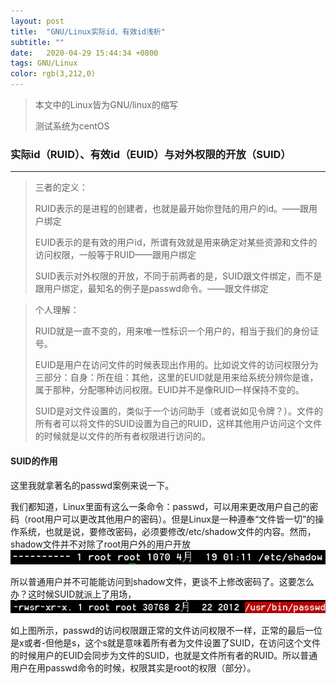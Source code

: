 ```yaml
---
layout: post
title:  "GNU/Linux实际id、有效id浅析"
subtitle: ""
date:   2020-04-29 15:44:34 +0800
tags: GNU/Linux
color: rgb(3,212,0)
---
```


> 本文中的Linux皆为GNU/linux的缩写
>
> 测试系统为centOS

### 实际id（RUID）、有效id（EUID）与对外权限的开放（SUID）

***

> 三者的定义：
>
> RUID表示的是进程的创建者，也就是最开始你登陆的用户的id。——跟用户绑定
>
> EUID表示的是有效的用户id，所谓有效就是用来确定对某些资源和文件的访问权限，一般等于RUID——跟用户绑定
>
> SUID表示对外权限的开放，不同于前两者的是，SUID跟文件绑定，而不是跟用户绑定，最知名的例子是passwd命令。——跟文件绑定

>个人理解：
>
>RUID就是一直不变的，用来唯一性标识一个用户的，相当于我们的身份证号。
>
>EUID是用户在访问文件的时候表现出作用的。比如说文件的访问权限分为三部分：自身：所在组：其他，这里的EUID就是用来给系统分辨你是谁，属于那种，分配哪种访问权限。EUID并不是像RUID一样保持不变的。
>
>SUID是对文件设置的，类似于一个访问助手（或者说如见令牌？）。文件的所有者可以将文件的SUID设置为自己的RUID，这样其他用户访问这个文件的时候就是以文件的所有者权限进行访问的。

#### SUID的作用

这里我就拿著名的passwd案例来说一下。

我们都知道，Linux里面有这么一条命令：passwd，可以用来更改用户自己的密码（root用户可以更改其他用户的密码）。但是Linux是一种遵奉“文件皆一切”的操作系统，也就是说，要修改密码，必须要修改/etc/shadow文件的内容。然而，shadow文件并不对除了root用户外的用户开放
![image-20200429173810896](2020-4-29-GNUI-Linux中的实际id与有效id浅析.assets/image-20200429173810896.png)

所以普通用户并不可能能访问到shadow文件，更谈不上修改密码了。这要怎么办？这时候SUID就派上了用场，
![image-20200429173950029](2020-4-29-GNUI-Linux中的实际id与有效id浅析.assets/image-20200429173950029.png)

如上图所示，passwd的访问权限跟正常的文件访问权限不一样，正常的最后一位是x或者-但他是s，这个s就是意味着所有者为文件设置了SUID，在访问这个文件的时候用户的EUID会同步为文件的SUID，也就是文件所有者的RUID。所以普通用户在用passwd命令的时候，权限其实是root的权限（部分）。